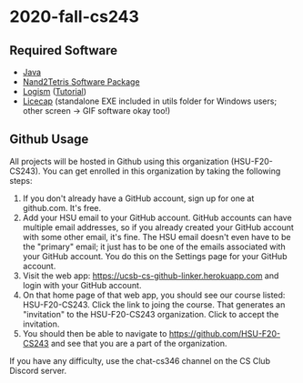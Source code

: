 # 2020-fall-cs243

## Required Software
* [Java](https://www.java.com/en/download/)
* [Nand2Tetris Software Package](https://www.nand2tetris.org/software)
* [Logism](https://sourceforge.net/projects/circuit/files/latest/download) ([Tutorial](http://www.cburch.com/logisim/docs/2.3.0/guide/index.html))
* [Licecap](https://www.cockos.com/licecap/) (standalone EXE included in utils folder for Windows users; other screen -> GIF software okay too!)

## Github Usage
All projects will be hosted in Github using this organization (HSU-F20-CS243).  You can get enrolled in this organization by taking the following steps:

1. If you don't already have a GitHub account, sign up for one at github.com.  It's free.
2. Add your HSU email to your GitHub account.  GitHub accounts can have multiple email addresses, so if you already created your GitHub account with some other email, it's fine.  The HSU email doesn't even have to be the "primary" email; it just has to be one of the emails associated with your GitHub account.  You do this on the Settings page for your GitHub account.
3. Visit the web app: https://ucsb-cs-github-linker.herokuapp.com  and login with your GitHub account.
4. On that home page of that web app, you should see our course listed: HSU-F20-CS243.  Click the link to joing the course.  That generates an "invitation" to the HSU-F20-CS243 organization.  Click to accept the invitation.
5. You should then be able to navigate to https://github.com/HSU-F20-CS243 and see that you are a part of the organization.

If you have any difficulty, use the chat-cs346 channel on the CS Club Discord server.
